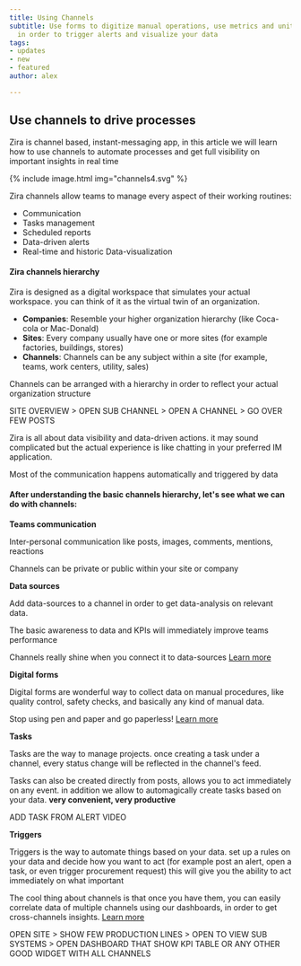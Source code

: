 ```yaml
---
title: Using Channels
subtitle: Use forms to digitize manual operations, use metrics and unit of measures
  in order to trigger alerts and visualize your data
tags:
- updates
- new
- featured
author: alex

---
```

## Use channels to drive processes

Zira is channel based, instant-messaging app, in this article we will learn how to use channels to automate processes and get full visibility on important insights in real time

{% include image.html img="channels4.svg" %}

Zira channels allow teams to manage every aspect of their working routines:

* Communication
* Tasks management
* Scheduled reports
* Data-driven alerts
* Real-time and historic Data-visualization

#### Zira channels hierarchy

Zira is designed as a digital workspace that simulates your actual workspace. you can think of it as the virtual twin of an organization.

* **Companies**: Resemble your higher organization hierarchy (like Coca-cola or Mac-Donald)
* **Sites**: Every company usually have one or more sites (for example factories, buildings, stores)
* **Channels**: Channels can be any subject within a site (for example, teams, work centers, utility, sales)

Channels can be arranged with a hierarchy in order to reflect your actual organization structure

SITE OVERVIEW > OPEN SUB CHANNEL > OPEN A CHANNEL > GO OVER FEW POSTS

Zira is all about data visibility and data-driven actions. it may sound complicated but the actual experience is like chatting in your preferred IM application.

Most of the communication happens automatically and triggered by data

#### After understanding the basic channels hierarchy, let's see what we can do with channels:

**Teams communication**

Inter-personal communication like posts, images, comments, mentions, reactions

Channels can be private or public within your site or company

**Data sources**

Add data-sources to a channel in order to get data-analysis on relevant data.

The basic awareness to data and KPIs will immediately improve teams performance

Channels really shine when you connect it to data-sources   [Learn more](../_docs/data-sources/introduction.md)

**Digital forms**

Digital forms are wonderful way to collect data on manual procedures, like quality control, safety checks, and basically any kind of manual data.

Stop using pen and paper and go paperless!  [Learn more](../_docs/data-sources/forms.md)

**Tasks**

Tasks are the way to manage projects. once creating a task under a channel, every status change will be reflected in the channel's feed.

Tasks can also be created directly from posts, allows you to act immediately on any event. in addition we allow to automagically create tasks based on your data. **very convenient, very productive**

ADD TASK FROM ALERT VIDEO

**Triggers**

Triggers is the way to automate things based on your data. set up a rules on your data and decide how you want to act (for example post an alert, open a task, or even trigger procurement request) this will give you the ability to act immediately on what important

The cool thing about channels is that once you have them, you can easily correlate data of multiple channels using our dashboards, in order to get cross-channels insights.
[Learn more](../_docs/data-sources/triggers.md)

OPEN SITE > SHOW FEW PRODUCTION LINES > OPEN TO VIEW SUB SYSTEMS > OPEN DASHBOARD THAT SHOW KPI TABLE OR ANY OTHER GOOD WIDGET WITH ALL CHANNELS